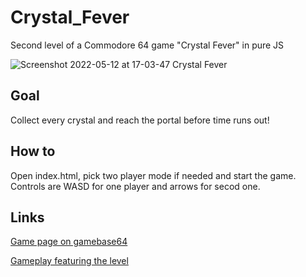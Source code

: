 # Crystal_Fever
Second level of a Commodore 64 game "Crystal Fever" in pure JS

![Screenshot 2022-05-12 at 17-03-47 Crystal Fever](https://user-images.githubusercontent.com/19930849/168106848-39408b47-cefa-4807-95ed-f25886faabc1.png)

## Goal
Collect every crystal and reach the portal before time runs out!
## How to
Open index.html, pick two player mode if needed and start the game. Controls are WASD for one player and arrows for secod one.
## Links

[Game page on gamebase64](http://www.gamebase64.com/game.php?id=1847)

[Gameplay featuring the level](https://youtu.be/A6GMWi5mGIE)
